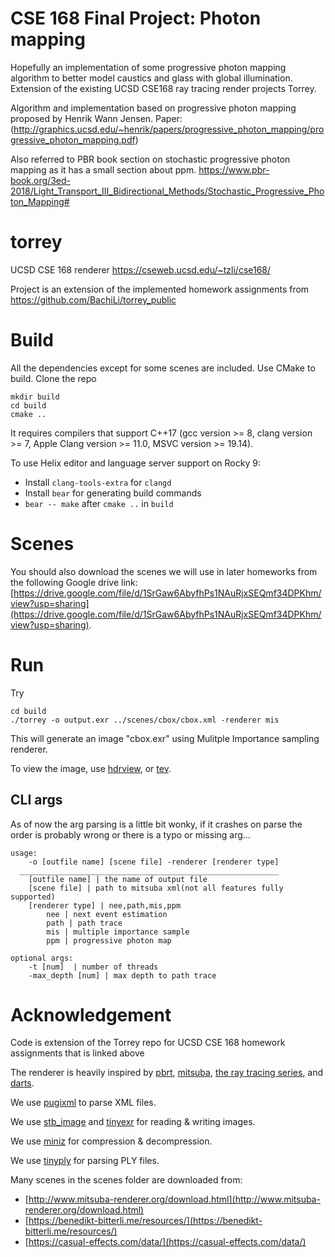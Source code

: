 # CSE 168 Final Project: Photon mapping
Hopefully an implementation of some progressive photon mapping algorithm to better model caustics and glass with global illumination. Extension of the existing UCSD CSE168 ray tracing render projects Torrey.

Algorithm and implementation based on progressive photon mapping proposed by Henrik Wann Jensen. Paper: (http://graphics.ucsd.edu/~henrik/papers/progressive_photon_mapping/progressive_photon_mapping.pdf)

Also referred to PBR book section on stochastic progressive photon mapping as it has a small section about ppm.
https://www.pbr-book.org/3ed-2018/Light_Transport_III_Bidirectional_Methods/Stochastic_Progressive_Photon_Mapping#

# torrey
UCSD CSE 168 renderer
https://cseweb.ucsd.edu/~tzli/cse168/

Project is an extension of the implemented homework assignments from
https://github.com/BachiLi/torrey_public

# Build
All the dependencies except for some scenes are included. Use CMake to build. Clone the repo
```
mkdir build
cd build
cmake ..
```
It requires compilers that support C++17 (gcc version >= 8, clang version >= 7, Apple Clang version >= 11.0, MSVC version >= 19.14).

To use Helix editor and language server support on Rocky 9:
- Install `clang-tools-extra` for `clangd`
- Install `bear` for generating build commands
- `bear -- make` after `cmake ..` in `build`

# Scenes
You should also download the scenes we will use in later homeworks from the following Google drive link: 
[https://drive.google.com/file/d/1SrGaw6AbyfhPs1NAuRjxSEQmf34DPKhm/view?usp=sharing](https://drive.google.com/file/d/1SrGaw6AbyfhPs1NAuRjxSEQmf34DPKhm/view?usp=sharing).

# Run
Try 
```
cd build
./torrey -o output.exr ../scenes/cbox/cbox.xml -renderer mis
```
This will generate an image "cbox.exr" using Mulitple Importance sampling renderer.

To view the image, use [hdrview](https://github.com/wkjarosz/hdrview), or [tev](https://github.com/Tom94/tev).

## CLI args
As of now the arg parsing is a little bit wonky, if it crashes on parse the order is probably wrong or there is a typo or missing arg...

```
usage:
    -o [outfile name] [scene file] -renderer [renderer type]
  __________________________________________________________
    [outfile name] | the name of output file
    [scene file] | path to mitsuba xml(not all features fully supported)
    [renderer type] | nee,path,mis,ppm
        nee | next event estimation
        path | path trace
        mis | multiple importance sample
        ppm | progressive photon map

optional args:
    -t [num]  | number of threads
    -max_depth [num] | max depth to path trace
```

# Acknowledgement
Code is extension of the Torrey repo for UCSD CSE 168 homework assignments that is linked above

The renderer is heavily inspired by [pbrt](https://pbr-book.org/), [mitsuba](http://www.mitsuba-renderer.org/index_old.html), [the ray tracing series](https://raytracing.github.io/), and [darts](https://cs87-dartmouth.github.io/Fall2022/darts-overview.html).

We use [pugixml](https://pugixml.org/) to parse XML files.

We use [stb_image](https://github.com/nothings/stb) and [tinyexr](https://github.com/syoyo/tinyexr) for reading & writing images.

We use [miniz](https://github.com/richgel999/miniz) for compression & decompression.

We use [tinyply](https://github.com/ddiakopoulos/tinyply) for parsing PLY files.

Many scenes in the scenes folder are downloaded from:
- [http://www.mitsuba-renderer.org/download.html](http://www.mitsuba-renderer.org/download.html)
- [https://benedikt-bitterli.me/resources/](https://benedikt-bitterli.me/resources/)
- [https://casual-effects.com/data/](https://casual-effects.com/data/)
